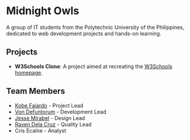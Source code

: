 # Midnight Owls
A group of IT students from the Polytechnic University of the Philippines, dedicated to web development projects and hands-on learning.

## Projects
- **W3Schools Clone**: A project aimed at recreating the [W3Schools homepage](https://www.w3schools.com/).

## Team Members
- [Kobe Fajardo](https://github.com/Kobeszkie) - Project Lead
- [Von Defuntorum](https://github.com/Hisuiiii) - Development Lead
- [Jesse Mirabel](https://github.com/sejjy) - Design Lead
- [Raven Dela Cruz](https://github.com/RNCDC) - Quality Lead
- Cris Ecalne - Analyst

